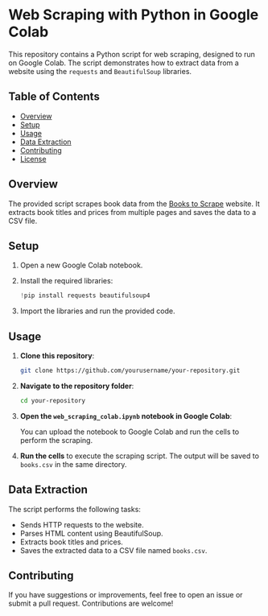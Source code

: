 # Web Scraping with Python in Google Colab

This repository contains a Python script for web scraping, designed to run on Google Colab. The script demonstrates how to extract data from a website using the `requests` and `BeautifulSoup` libraries.

## Table of Contents

- [Overview](#overview)
- [Setup](#setup)
- [Usage](#usage)
- [Data Extraction](#data-extraction)
- [Contributing](#contributing)
- [License](#license)

## Overview

The provided script scrapes book data from the [Books to Scrape](http://books.toscrape.com) website. It extracts book titles and prices from multiple pages and saves the data to a CSV file.

## Setup

1. Open a new Google Colab notebook.
2. Install the required libraries:

    ```python
    !pip install requests beautifulsoup4
    ```

3. Import the libraries and run the provided code.

## Usage

1. **Clone this repository**:

    ```bash
    git clone https://github.com/yourusername/your-repository.git
    ```

2. **Navigate to the repository folder**:

    ```bash
    cd your-repository
    ```

3. **Open the `web_scraping_colab.ipynb` notebook in Google Colab**:

    You can upload the notebook to Google Colab and run the cells to perform the scraping.

4. **Run the cells** to execute the scraping script. The output will be saved to `books.csv` in the same directory.

## Data Extraction

The script performs the following tasks:

- Sends HTTP requests to the website.
- Parses HTML content using BeautifulSoup.
- Extracts book titles and prices.
- Saves the extracted data to a CSV file named `books.csv`.

## Contributing

If you have suggestions or improvements, feel free to open an issue or submit a pull request. Contributions are welcome!




